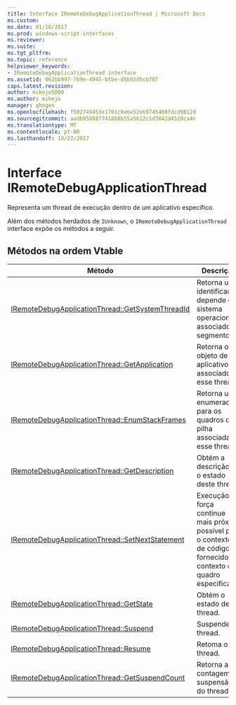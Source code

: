 ```yaml
---
title: Interface IRemoteDebugApplicationThread | Microsoft Docs
ms.custom: 
ms.date: 01/18/2017
ms.prod: windows-script-interfaces
ms.reviewer: 
ms.suite: 
ms.tgt_pltfrm: 
ms.topic: reference
helpviewer_keywords:
- IRemoteDebugApplicationThread interface
ms.assetid: 062bb997-7b9e-4945-bfbe-d5b92d5cb707
caps.latest.revision: 
author: mikejo5000
ms.author: mikejo
manager: ghogen
ms.openlocfilehash: f502749453e1701c8e6e52e69745408fdcd9812d
ms.sourcegitcommit: aadb9588877418b8b55a5612c1d3842d4520ca4c
ms.translationtype: MT
ms.contentlocale: pt-BR
ms.lasthandoff: 10/27/2017
---
```

# <a name="iremotedebugapplicationthread-interface"></a>Interface IRemoteDebugApplicationThread
Representa um thread de execução dentro de um aplicativo específico.  
  
 Além dos métodos herdados de `IUnknown`, o `IRemoteDebugApplicationThread` interface expõe os métodos a seguir.  
  
## <a name="methods-in-vtable-order"></a>Métodos na ordem Vtable  
  
|Método|Descrição|  
|------------|-----------------|  
|[IRemoteDebugApplicationThread::GetSystemThreadId](../../winscript/reference/iremotedebugapplicationthread-getsystemthreadid.md)|Retorna um identificador depende do sistema operacional associado ao segmento.|  
|[IRemoteDebugApplicationThread::GetApplication](../../winscript/reference/iremotedebugapplicationthread-getapplication.md)|Retorna o objeto de aplicativo associado a esse thread.|  
|[IRemoteDebugApplicationThread::EnumStackFrames](../../winscript/reference/iremotedebugapplicationthread-enumstackframes.md)|Retorna um enumerador para os quadros de pilha associadas a esse thread.|  
|[IRemoteDebugApplicationThread::GetDescription](../../winscript/reference/iremotedebugapplicationthread-getdescription.md)|Obtém a descrição e o estado deste thread.|  
|[IRemoteDebugApplicationThread::SetNextStatement](../../winscript/reference/iremotedebugapplicationthread-setnextstatement.md)|Execução de força continue mais próximo possível para o contexto de código fornecido, no contexto do quadro especificado.|  
|[IRemoteDebugApplicationThread::GetState](../../winscript/reference/iremotedebugapplicationthread-getstate.md)|Obtém o estado deste thread.|  
|[IRemoteDebugApplicationThread::Suspend](../../winscript/reference/iremotedebugapplicationthread-suspend.md)|Suspende o thread.|  
|[IRemoteDebugApplicationThread::Resume](../../winscript/reference/iremotedebugapplicationthread-resume.md)|Retoma o thread.|  
|[IRemoteDebugApplicationThread::GetSuspendCount](../../winscript/reference/iremotedebugapplicationthread-getsuspendcount.md)|Retorna a contagem de suspensão do thread.|